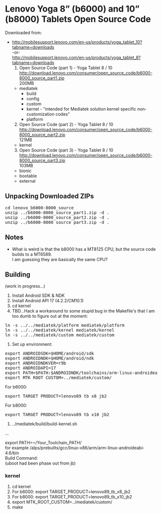 # Lenovo Yoga 8” (b6000) and 10” (b8000) Tablets Open Source Code

Downloaded from:
* http://mobilesupport.lenovo.com/en-us/products/yoga_tablet_10?tabname=downloads  
  -or-  
  http://mobilesupport.lenovo.com/en-us/products/yoga_tablet_8?tabname=downloads
  1. Open Source Code (part 1) - Yoga Tablet 8 / 10  
     http://download.lenovo.com/consumer/open_source_code/b6000-8000_source_part1.zip  
     200MB
    * mediatek
      * build
      * config
      * custom
      * kernel - "intended for Mediatek solution kernel specific non-customization codes"
      * platform
  2. Open Source Code (part 2) - Yoga Tablet 8 / 10  
     http://download.lenovo.com/consumer/open_source_code/b6000-8000_source_part2.zip  
     121MB
    * kernel
  3. Open Source Code (part 3) - Yoga Tablet 8 / 10  
     http://download.lenovo.com/consumer/open_source_code/b6000-8000_source_part3.zip  
     103MB
    * bionic
    * bootable
    * external

## Unpacking Downloaded ZIPs
<pre>
cd lenovo_b6000-8000_source
unzip ../b6000-8000_source_part1.zip -d .
unzip ../b6000-8000_source_part2.zip -d .
unzip ../b6000-8000_source_part3.zip -d .
</pre>

## Notes
* What is weird is that the b8000 has a MT8125 CPU, but the source code builds to a MT6589.  
  I am guessing they are basically the same CPU?

## Building
(work in progress...)

1. Install Android SDK & NDK
1. Install Android API 17 (4.2.2/CM10.1)
1. cd kernel
1. TBD...Hack a workaround to some stupid bug in the Makefile's that I am too dumb to figure out at the moment:
<pre>
ln -s ../../mediatek/platform mediatek/platform
ln -s ../../mediatek/kernel mediatek/kernel
ln -s ../../mediatek/custom mediatek/custom
</pre>
1. Set up environment:
<pre>
export ANDROIDSDK=$HOME/android/sdk
export ANDROIDNDK=$HOME/android/ndk
export ANDROIDNDKVER=r9b
export ANDROIDAPI=17
export PATH=$PATH:$ANDROIDNDK/toolchains/arm-linux-androideabi-4.6/prebuilt/linux-x86_64/bin
export MTK_ROOT_CUSTOM=../mediatek/custom/
</pre>
   For b6000:
<pre>
export TARGET_PRODUCT=lenovo89_tb_x8_jb2
</pre>
   For b8000:
<pre>
export TARGET_PRODUCT=lenovo89_tb_x10_jb2
</pre>
1. ../mediatek/build/build-kernel.sh


...  

export PATH=~/Your_Toolchain_PATH/  
for example /alps/prebuilts/gcc/linux-x86/arm/arm-linux-androideabi-4.6/bin  
Build Command:  
(uboot had been phase out from jb)  
### kernel
1. cd kernel
2. For b6000: export TARGET_PRODUCT=lenovo89_tb_x8_jb2
4. For b8000: export TARGET_PRODUCT=lenovo89_tb_x10_jb2
3. export MTK_ROOT_CUSTOM=../mediatek/custom/
4. make
